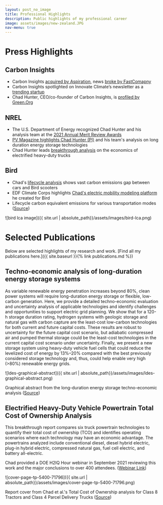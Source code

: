 ```yaml
---
layout: post_no_image
title: Professional Highlights
description: Public highlights of my professional career
image: assets/images/new-zealand.JPG
nav-menu: true
---
```


# Press Highlights

## Carbon Insights
- Carbon Insights [acquired by Aspiration](https://www.businesswire.com/news/home/20220112005366/en/Aspiration-Acquires-Carbon-Insights-to-Expand-its-Sustainability-Services-for-Consumers-and-Enterprises), news [broke by FastComapny](https://www.fastcompany.com/90712180/why-this-socially-responsible-bank-just-bought-a-carbon-measuring-company)
- Carbon Insights spotlighted on Innovate Climate’s newsletter as a [trending startup](https://innovateclimate.substack.com/p/526-trending-startups)
- Chad Hunter, CEO/co-founder of Carbon Insights, is [profiled by Green.Org](https://green.org/2021/11/15/carbon-insights-helps-consumers-reduce-their-carbon-footprint/)


## NREL
- The U.S. Department of Energy recognized Chad Hunter and his analysis team at the [2021 Annual Merit Review Awards](https://www.nrel.gov/news/program/2021/doe-recognizes-multiple-nrel-hydrogen-researchers-2021-annual-merit-review-awards.html)
- [PV Magazine highlights Chad Hunter (PI)](https://www.pv-magazine.com/2021/08/27/cheapest-long-duration-storage-for-systems-with-high-renewables/) and his team's analysis on long duration energy storage technologies
- Chad Hunter leads [breakthrough analysis](https://www.nrel.gov/news/program/2021/breakthrough-analysis-finds-electrified-heavy-duty-powertrains-could-provide-lower-total-cost-ownership.html) on the economics of electrified heavy-duty trucks


## Bird
- Chad's [lifecycle analysis](https://www.bird.co/blog/life-cycle-analysis-co2-emissions-gap-between-cars-scooters/) shows vast carbon emissions gap between cars and Bird scooters
- EDF Climate Corps highlights [Chad's electric mobility modeling platform](http://edfclimatecorps.org/engagement/bird-chad-hunter-2019) he created for Bird
- Lifecycle carbon equivalent emissions for various transportation modes
([Source](https://www.bird.co/blog/life-cycle-analysis-co2-emissions-gap-between-cars-scooters/))

![bird lca image]({{ site.url | absolute_path}}/assets/images/bird-lca.png)


# Selected Publications

Below are selected highlights of my research and work. [Find all my publications here.]({{ site.baseurl }}{% link publications.md %})


## Techno-economic analysis of long-duration energy storage systems

As variable renewable energy penetration increases beyond 80%, clean power systems will
require long-duration energy storage or flexible, low-carbon generation.
Here, we provide a detailed techno-economic evaluation and uncertainty analysis of
applicable technologies and identify challenges and opportunities to support electric
grid planning. We show that for a 120-h storage duration rating, hydrogen systems with
geologic storage and natural gas with carbon capture are the least-cost low-carbon
technologies for both current and future capital costs. These results are robust to
uncertainty for the future capital cost scenario, but adiabatic compressed air and
pumped thermal storage could be the least-cost technologies in the current capital
cost scenario under uncertainty. Finally, we present a new storage system using
heavy-duty vehicle fuel cells that could reduce the levelized cost of energy by 13%–20%
compared with the best previously considered storage technology and, thus, could help
enable very high (>80%) renewable energy grids.

![ldes-graphical-abstract]({{ site.url | absolute_path}}/assets/images/ldes-graphical-abstract.png)

Graphical abstract from the long-duration energy storage techno-economic analysis
([Source](https://doi.org/10.1016/j.joule.2021.06.018))

## Electrified Heavy-Duty Vehicle Powertrain Total Cost of Ownership Analysis

This breakthrough report compares six truck powertrain technologies to quantify their total cost of
ownership (TCO) and identifies operating scenarios where each technology may have an economic
advantage. The powertrains analyzed include conventional diesel, diesel hybrid electric,
plug-in hybrid electric, compressed natural gas, fuel cell electric, and battery all-electric.

Chad provided a DOE H2IQ Hour webinar in September 2021 reviewing this work and the
major conclusions to over 400 attendees.
([Webinar Link](https://www.energy.gov/eere/fuelcells/h2iq-hour-market-segmentation-medium-and-heavy-duty-vehicles))

![cover-page-tp-5400-71796]({{ site.url | absolute_path}}/assets/images/cover-page-tp-5400-71796.png)

Report cover from Chad et al.'s Total Cost of Ownership analysis for Class 8 Tractors
and Class 4 Parcel Delivery Trucks
([Source](https://www.nrel.gov/docs/fy21osti/71796.pdf))
